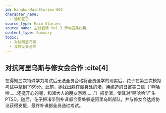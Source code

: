 ```yaml
---
id: Hanako-MainStories-002
character_name:
  - 浦和花子
source_type: Main Stories
source_name: 主线剧情 Vol.3 伊甸园条约篇
content_type: Summary
topic:
  - 对抗阿里乌斯
  - 与修女会合作
---
```

## 对抗阿里乌斯与修女会合作 :cite[4]
在得知三次特殊学力考试后无法全员合格将全员退学的现实后，花子在第三次模拟考试中拿到了69分。此前，她找出躲在藏身处的渚，用编造的日富美口信（“啊哈哈……还挺开心的呢，和渚大人的朋友游戏……”）报复渚，使其对“啊哈哈”产生PTSD。随后，花子把渚带到补课部合宿处躲避阿里乌斯部队，并与修女会达成协议获得支援，最终补课部全员通过考试。